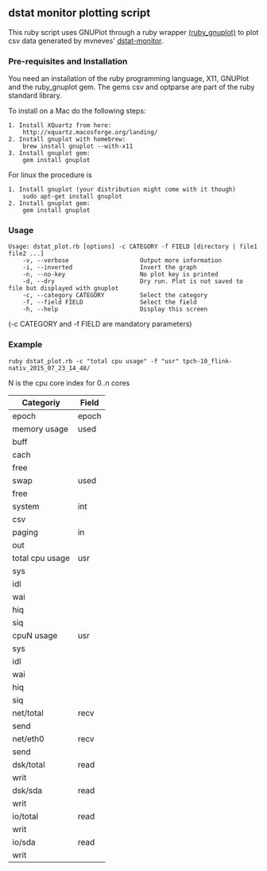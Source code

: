 ## dstat monitor plotting script

This ruby script uses GNUPlot through a ruby wrapper [(ruby_gnuplot)](https://github.com/rdp/ruby_gnuplot/blob/master/README.textile) to plot csv data generated by mvneves' [dstat-monitor](https://github.com/mvneves/dstat-monitor).

### Pre-requisites and Installation

You need an installation of the ruby programming language, X11, GNUPlot and the ruby_gnuplot gem. The gems csv and optparse are part of the ruby standard library.

To install on a Mac do the following steps:
```
1. Install XQuartz from here:
    http://xquartz.macosforge.org/landing/
2. Install gnuplot with homebrew:
    brew install gnuplot --with-x11
3. Install gnuplot gem:
    gem install gnuplot
```

For linux the procedure is
```
1. Install gnuplot (your distribution might come with it though)
    sudo apt-get install gnuplot
2. Install gnuplot gem:
    gem install gnuplot
```

### Usage

```
Usage: dstat_plot.rb [options] -c CATEGORY -f FIELD [directory | file1 file2 ...]
    -v, --verbose                    Output more information
    -i, --inverted                   Invert the graph
    -n, --no-key                     No plot key is printed
    -d, --dry                        Dry run. Plot is not saved to file but displayed with gnuplot
    -c, --category CATEGORY          Select the category
    -f, --field FIELD                Select the field
    -h, --help                       Display this screen
```

(-c CATEGORY and -f FIELD are mandatory parameters)

### Example

```
ruby dstat_plot.rb -c "total cpu usage" -f "usr" tpch-10_flink-nativ_2015_07_23_14_48/
```

N is the cpu core index for 0..n cores

Categoriy | Field
----------|------
epoch | epoch
memory usage | used
 | buff
 | cach
 | free
swap | used
 |free
system | int
 |csv
paging | in
 |out
total cpu usage | usr
 | sys
 | idl
 | wai
 | hiq
 | siq
cpuN usage | usr
 | sys
 | idl
 | wai
 | hiq
 | siq
net/total | recv
 | send
net/eth0 | recv
 | send
dsk/total | read
 | writ
dsk/sda | read
 | writ
io/total | read
 | writ
io/sda | read
 | writ
